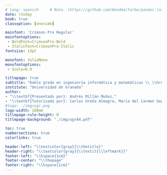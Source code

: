 ```yaml
---
# lang: spanish     # Roto. (https://github.com/Wandmalfarbe/pandoc-latex-template/issues/278)
date: \today
book: true
classoption: [oneside]

mainfont: 'Crimson Pro Regular'
mainfontoptions:
 - BoldFont=CrimsonPro-Bold
 - ItalicFont=CrimsonPro-Italic
fontsize: 13pt

monofont: JuliaMono
monofontoptions:
 - Scale=0.8

titlepage: true
subtitle: "Doble grado en ingeniería informática y matemáticas \\ \\href{http://asmilex.github.io/Raytracing}{asmilex.github.io/Raytracing}"
institute: "Universidad de Granada"
author:
- "\\textbf{Presentado por}: Andrés Millán Muñoz,"
- "\\textbf{Tutorizado por}: Carlos Ureña Almagro, María del Carmen Segovia García"
#logo: ./img/ugr.png
logo-width: 100mm
titlepage-rule-height: 0
titlepage-background: "./img/ugrA4.pdf"

toc: true
numbersections: true
colorlinks: true

header-left: "\\textcolor{gray}{\\thetitle}"
header-right: "\\textcolor{gray}{\\textit{\\leftmark}}"
footer-left: "\\hspace{1cm}"
footer-center: "\\thepage"
footer-right: "\\hspace{1cm}"
---
```

